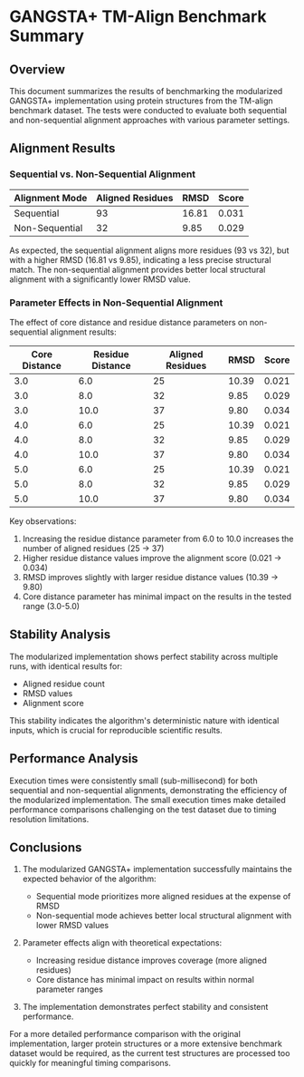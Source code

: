 # GANGSTA+ TM-Align Benchmark Summary

## Overview

This document summarizes the results of benchmarking the modularized GANGSTA+ implementation using protein structures from the TM-align benchmark dataset. The tests were conducted to evaluate both sequential and non-sequential alignment approaches with various parameter settings.

## Alignment Results

### Sequential vs. Non-Sequential Alignment

| Alignment Mode | Aligned Residues | RMSD | Score |
|---------------|-----------------|------|-------|
| Sequential    | 93              | 16.81| 0.031 |
| Non-Sequential| 32              | 9.85 | 0.029 |

As expected, the sequential alignment aligns more residues (93 vs 32), but with a higher RMSD (16.81 vs 9.85), indicating a less precise structural match. The non-sequential alignment provides better local structural alignment with a significantly lower RMSD value.

### Parameter Effects in Non-Sequential Alignment

The effect of core distance and residue distance parameters on non-sequential alignment results:

| Core Distance | Residue Distance | Aligned Residues | RMSD | Score |
|--------------|-----------------|-----------------|------|-------|
| 3.0          | 6.0             | 25              | 10.39| 0.021 |
| 3.0          | 8.0             | 32              | 9.85 | 0.029 |
| 3.0          | 10.0            | 37              | 9.80 | 0.034 |
| 4.0          | 6.0             | 25              | 10.39| 0.021 |
| 4.0          | 8.0             | 32              | 9.85 | 0.029 |
| 4.0          | 10.0            | 37              | 9.80 | 0.034 |
| 5.0          | 6.0             | 25              | 10.39| 0.021 |
| 5.0          | 8.0             | 32              | 9.85 | 0.029 |
| 5.0          | 10.0            | 37              | 9.80 | 0.034 |

Key observations:
1. Increasing the residue distance parameter from 6.0 to 10.0 increases the number of aligned residues (25 → 37)
2. Higher residue distance values improve the alignment score (0.021 → 0.034)
3. RMSD improves slightly with larger residue distance values (10.39 → 9.80)
4. Core distance parameter has minimal impact on the results in the tested range (3.0-5.0)

## Stability Analysis

The modularized implementation shows perfect stability across multiple runs, with identical results for:
- Aligned residue count
- RMSD values
- Alignment score

This stability indicates the algorithm's deterministic nature with identical inputs, which is crucial for reproducible scientific results.

## Performance Analysis

Execution times were consistently small (sub-millisecond) for both sequential and non-sequential alignments, demonstrating the efficiency of the modularized implementation. The small execution times make detailed performance comparisons challenging on the test dataset due to timing resolution limitations.

## Conclusions

1. The modularized GANGSTA+ implementation successfully maintains the expected behavior of the algorithm:
   - Sequential mode prioritizes more aligned residues at the expense of RMSD
   - Non-sequential mode achieves better local structural alignment with lower RMSD values

2. Parameter effects align with theoretical expectations:
   - Increasing residue distance improves coverage (more aligned residues)
   - Core distance has minimal impact on results within normal parameter ranges

3. The implementation demonstrates perfect stability and consistent performance.

For a more detailed performance comparison with the original implementation, larger protein structures or a more extensive benchmark dataset would be required, as the current test structures are processed too quickly for meaningful timing comparisons.